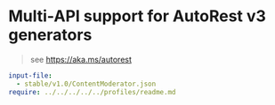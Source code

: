 # Multi-API support for AutoRest v3 generators

> see https://aka.ms/autorest

``` yaml $(enable-multi-api)
input-file:
  - stable/v1.0/ContentModerator.json
require: ../../../../../profiles/readme.md
```
